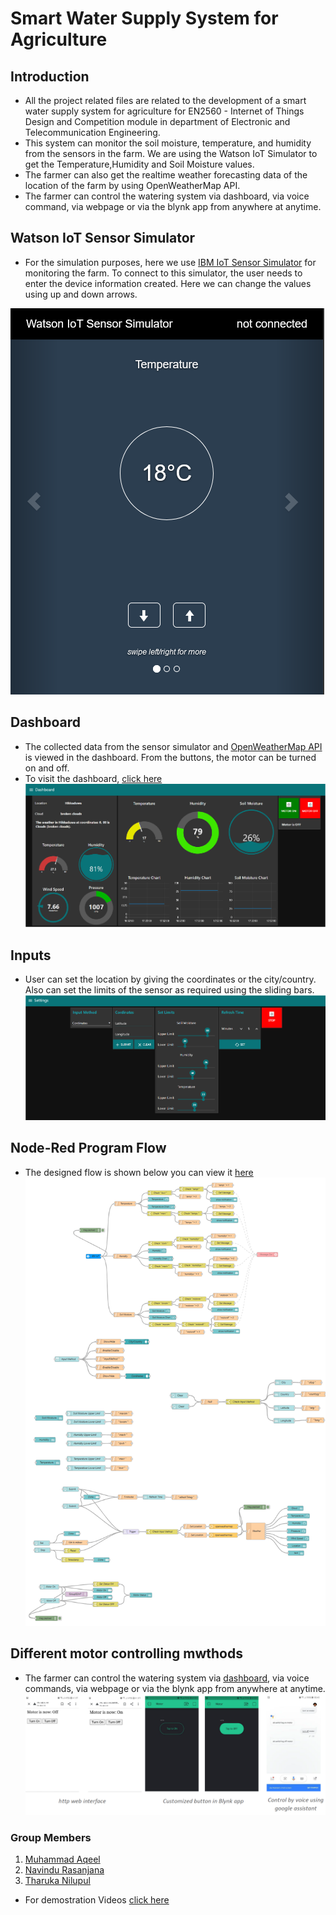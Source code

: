 # Smart Water Supply System for Agriculture

## Introduction

* All the project related files are related to the development of a smart water supply system for agriculture for EN2560 -  Internet of Things Design and Competition module in department of Electronic and Telecommunication Engineering.
* This system can monitor the soil moisture, temperature, and humidity from the sensors in the farm. We are using the Watson IoT Simulator to get the Temperature,Humidity and Soil Moisture values.
* The farmer can also get the realtime weather forecasting data of the location of the farm by using OpenWeatherMap API.
* The farmer can control the watering system via dashboard, via voice command, via webpage or via the blynk app from anywhere at anytime. 

## Watson IoT Sensor Simulator

* For the simulation purposes, here we use [IBM IoT Sensor Simulator](https://watson-iot-sensor-simulator.mybluemix.net/) for monitoring the farm. To connect to this simulator, the user needs to enter the device information created. Here we can change the values using up and down arrows.

![](Images/IoTSimulator.png)

## Dashboard

* The collected data from the sensor simulator and [OpenWeatherMap API](https://home.openweathermap.org/users/sign_in) is viewed in the dashboard. From the buttons, the motor can be turned on and off.
* To visit the dashboard, [click here](https://smartagricultureapp.mybluemix.net/ui)
![](Images/dashboard.png)

## Inputs

* User can set the location by giving the coordinates or the city/country. Also can set the limits of the sensor as required using the sliding bars. 
![](Images/settings.png)

## Node-Red Program Flow

* The designed flow is shown below you can view it [here](NodeREDflows.json)
![](Images/NodeRed.png)

## Different motor controlling mwthods

* The farmer can control the watering system via [dashboard](https://smartagricultureapp.mybluemix.net/ui), via voice commands, via webpage or via the blynk app from anywhere at anytime. 
![](Images/Controling%20modes.png)

### Group Members

1. [Muhammad Aqeel](https://github.com/AqeelMuhammad)
1. [Navindu Rasanjana](https://github.com/NavinduRasanjana)
1. [Tharuka Nilupul](https://github.com/TharukaN17)

* For demostration Videos [click here](https://youtube.com/playlist?list=PL8BtMKbBdoseuaje2f-dUfK9YvDc6sRkN)
